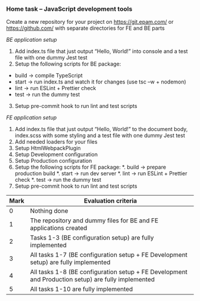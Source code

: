 ### Home task – JavaScript development tools

Create a new repository for your project on https://git.epam.com/ or https://github.com/ with
separate directories for FE and BE parts

*BE application setup*
1. Add index.ts file that just output “Hello, World!” into console and a test file with one dummy
Jest test
2. Setup the following scripts for BE package:
* build -> compile TypeScript
* start -> run index.ts and watch it for changes (use tsc –w + nodemon)
* lint -> run ESLint + Prettier check
* test -> run the dummy test
3. Setup pre-commit hook to run lint and test scripts

*FE application setup*
1. Add index.ts file that just output “Hello, World!” to the document body, index.scss with
some styling and a test file with one dummy Jest test
2. Add needed loaders for your files
3. Setup HtmlWebpackPlugin
4. Setup Development configuration
5. Setup Production configuration
6. Setup the following scripts for FE package:
*. build -> prepare production build
*. start -> run dev server
*. lint -> run ESLint + Prettier check
*. test -> run the dummy test
7. Setup pre-commit hook to run lint and test scripts

 Mark | Evaluation criteria
------------|-------------
0 | Nothing done
1 | The repository and dummy files for BE and FE applications created
2 | Tasks 1-3 (BE configuration setup) are fully implemented
3 | All tasks 1-7 (BE configuration setup + FE Development setup) are fully implemented
4 | All tasks 1-8 (BE configuration setup + FE Development and Production setup) are fully implemented
5 | All tasks 1-10 are fully implemented
